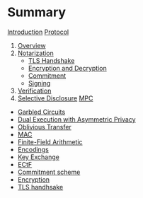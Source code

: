 # Summary

[Introduction](./intro.md)
[Protocol]()
1. [Overview](./overview.md)
2. [Notarization](./protocol/notarization/README.md)
    - [TLS Handshake](./protocol/notarization/handshake.md)
    - [Encryption and Decryption](./protocol/notarization/encryption.md)
    - [Commitment](./protocol/notarization/commitment.md)
    - [Signing](./protocol/notarization/signing.md)
3. [Verification](./protocol/verification.md)
4. [Selective Disclosure]()
[MPC]()
- [Garbled Circuits](./mpc/garbled_circuits.md)
- [Dual Execution with Asymmetric Privacy](./mpc/deap.md)
- [Oblivious Transfer]()
- [MAC](./mpc/mac.md)
- [Finite-Field Arithmetic](./mpc/ff-arithmetic.md)
- [Encodings](./mpc/encodings.md)
- [Key Exchange](./mpc/key_exchange.md)
- [ECtF](./mpc/ectf.md)
- [Commitment scheme](./mpc/commitment_scheme.md)
- [Encryption](./mpc/encryption.md)
- [TLS handhsake](./mpc/tls_handshake.md)

